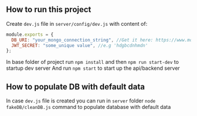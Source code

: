 ## How to run this project

Create `dev.js` file in `server/config/dev.js` with content of:

```javascript
module.exports = {
  DB_URI: "your_mongo_connection_string", //Get it here: https://www.mongodb.com/cloud/atlas,
  JWT_SECRET: "some_unique value", //e.g 'hdgbcdnhmdn'
};
```

In base folder of project run `npm install` and then `npm run start-dev` to startup dev server
And run `npm start` to start up the api/backend server

## How to populate DB with default data

In case `dev.js` file is created you can run in `server` folder `node fakeDB/cleanDB.js` command to populate database with default data
